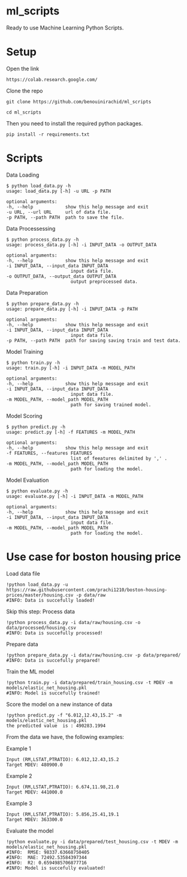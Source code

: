 # ml_scripts
Ready to use Machine Learning Python Scripts.

# Setup

Open the link

    https://colab.research.google.com/

Clone the repo 

    git clone https://github.com/benouinirachid/ml_scripts

    cd ml_scripts


Then you need to install the required python packages.

    pip install -r requirements.txt

# Scripts
Data Loading 

    $ python load_data.py -h
    usage: load_data.py [-h] -u URL -p PATH

    optional arguments:
    -h, --help            show this help message and exit
    -u URL, --url URL     url of data file.
    -p PATH, --path PATH  path to save the file.

Data Processessing 

    $ python process_data.py -h
    usage: process_data.py [-h] -i INPUT_DATA -o OUTPUT_DATA

    optional arguments:
    -h, --help            show this help message and exit
    -i INPUT_DATA, --input_data INPUT_DATA
                            input data file.
    -o OUTPUT_DATA, --output_data OUTPUT_DATA
                            output preprocessed data.

Data Preparation 

    $ python prepare_data.py -h 
    usage: prepare_data.py [-h] -i INPUT_DATA -p PATH

    optional arguments:
    -h, --help            show this help message and exit
    -i INPUT_DATA, --input_data INPUT_DATA
                            input data file.
    -p PATH, --path PATH  path for saving saving train and test data.

Model Training

    $ python train.py -h        
    usage: train.py [-h] -i INPUT_DATA -m MODEL_PATH

    optional arguments:
    -h, --help            show this help message and exit
    -i INPUT_DATA, --input_data INPUT_DATA
                            input data file.
    -m MODEL_PATH, --model_path MODEL_PATH
                            path for saving trained model.

Model Scoring

    $ python predict.py -h
    usage: predict.py [-h] -f FEATURES -m MODEL_PATH

    optional arguments:
    -h, --help            show this help message and exit
    -f FEATURES, --features FEATURES
                            list of feeatures delimited by ',' .
    -m MODEL_PATH, --model_path MODEL_PATH
                            path for loading the model.


Model Evaluation

    $ python evaluate.py -h
    usage: evaluate.py [-h] -i INPUT_DATA -m MODEL_PATH

    optional arguments:
    -h, --help            show this help message and exit
    -i INPUT_DATA, --input_data INPUT_DATA
                            input data file.
    -m MODEL_PATH, --model_path MODEL_PATH
                            path for loading the model.


# Use case for boston housing price 
Load data file 

    !python load_data.py -u https://raw.githubusercontent.com/prachi1210/boston-housing-prices/master/housing.csv -p data/raw 
    #INFO: Data is succefully loaded!

Skip this step: Process data 

    !python process_data.py -i data/raw/housing.csv -o data/processed/housing.csv
    #INFO: Data is succefully processed!

Prepare data 

    !python prepare_data.py -i data/raw/housing.csv -p data/prepared/
    #INFO: Data is succefully prepared!

Train the ML model

    !python train.py -i data/prepared/train_housing.csv -t MDEV -m models/elastic_net_housing.pkl
    #INFO: Model is succefully trained!

Score the model on a new instance of data

    !python predict.py -f "6.012,12.43,15.2" -m models/elastic_net_housing.pkl
    the predicted value  is : 490283.1994

From the data we have, the following examples: 

Example 1

    Input (RM,LSTAT,PTRATIO): 6.012,12.43,15.2
    Target MDEV: 480900.0

Example 2

    Input (RM,LSTAT,PTRATIO): 6.674,11.98,21.0
    Target MDEV: 441000.0

Example 3

    Input (RM,LSTAT,PTRATIO): 5.856,25.41,19.1
    Target MDEV: 363300.0


Evaluate the model

    !python evaluate.py -i data/prepared/test_housing.csv -t MDEV -m models/elastic_net_housing.pkl 
    #INFO:  RMSE: 98337.63668750405
    #INFO:  MAE: 72492.53584397344
    #INFO:  R2: 0.6594985706877716
    #INFO: Model is succefully evaluated!